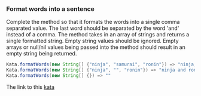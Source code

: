 ### Format words into a sentence

Complete the method so that it formats the words into a single comma separated value. The last word should be separated by the word 'and' instead of a comma. The method takes in an array of strings and returns a single formatted string. Empty string values should be ignored. Empty arrays or null/nil values being passed into the method should result in an empty string being returned.
```java
Kata.formatWords(new String[] {"ninja", "samurai", "ronin"}) => "ninja, samurai and ronin"
Kata.formatWords(new String[] {"ninja", "", "ronin"}) => "ninja and ronin"
Kata.formatWords(new String[] {}) => ""  
```

The link to this [kata](https://www.codewars.com/kata/format-words-into-a-sentence/java)
